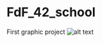# FdF_42_school
First graphic project
![alt text](https://github.com/TimiTeam/FdF_42_school/tree/master/42.png)
